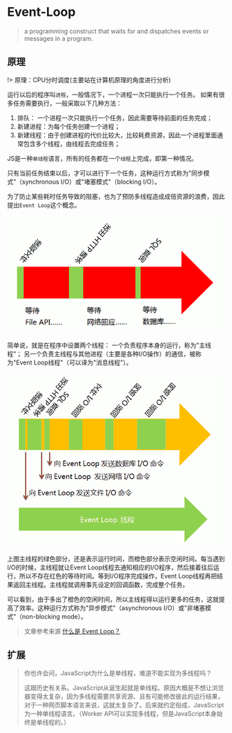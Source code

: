 # Event-Loop <!-- {docsify-ignore} -->

> a programming construct that waits for and dispatches events or messages in a program.

## 原理

!> 原理：CPU分时调度(主要站在计算机原理的角度进行分析)

运行以后的程序叫`进程`，一般情况下，一个进程一次只能执行一个任务。
如果有很多任务需要执行，一般采取以下几种方法：
1. 排队： 一个进程一次只能执行一个任务，因此需要等待前面的任务完成；
1. 新建进程：为每个任务创建一个进程；
1. 新建线程：由于创建进程的代价比较大，比较耗费资源，因此一个进程里面通常包含多个线程，由线程去完成任务；

JS是一种`单线程`语言，所有的任务都在一个`线程`上完成，即第一种情况。

只有当前任务结束以后，才可以进行下一个任务，这种运行方式称为"同步模式"（synchronous I/O）或"堵塞模式"（blocking I/O）。

为了防止某些耗时任务导致的阻塞，也为了预防多线程造成成倍资源的浪费，因此提出`Event Loop`这个概念。

![Event loop](media/event-loop-block.png )

简单说，就是在程序中设置两个线程：
一个负责程序本身的运行，称为"主线程"；
另一个负责主线程与其他进程（主要是各种I/O操作）的通信，被称为"Event Loop线程"（可以译为"消息线程"）。

![Event loop](media/event-loop.png )

上图主线程的绿色部分，还是表示运行时间，而橙色部分表示空闲时间。每当遇到I/O的时候，主线程就让Event Loop线程去通知相应的I/O程序，然后接着往后运行，所以不存在红色的等待时间。等到I/O程序完成操作，Event Loop线程再把结果返回主线程。主线程就调用事先设定的回调函数，完成整个任务。

可以看到，由于多出了橙色的空闲时间，所以主线程得以运行更多的任务，这就提高了效率。这种运行方式称为"异步模式"（asynchronous I/O）或"非堵塞模式"（non-blocking mode）。


> 文章参考来源 [什么是 Event Loop？](http://www.ruanyifeng.com/blog/2013/10/event_loop.html)

## 扩展

> 你也许会问，JavaScript为什么是单线程，难道不能实现为多线程吗？
>
>这跟历史有关系。JavaScript从诞生起就是单线程。原因大概是不想让浏览器变得太复杂，因为多线程需要共享资源、且有可能修改彼此的运行结果，对于一种网页脚本语言来说，这就太复杂了。后来就约定俗成，JavaScript为一种单线程语言。（Worker API可以实现多线程，但是JavaScript本身始终是单线程的。）